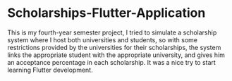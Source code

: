 # Scholarships-Flutter-Application
This is my fourth-year semester project, I tried to simulate a scholarship system where I host both universities and students, so with some restrictions provided by the universities for their scholarships, the system links the appropriate student with the appropriate university, and gives him an acceptance percentage in each scholarship.
It was a nice try to start learning Flutter development.
